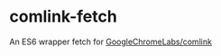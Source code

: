 # comlink-fetch

An ES6 wrapper fetch for [GoogleChromeLabs/comlink](https://github.com/GoogleChromeLabs/comlink)
